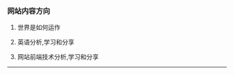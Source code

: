 ### 网站内容方向

1. 世界是如何运作

2. 英语分析,学习和分享

3. 网站前端技术分析,学习和分享

------------------------------------------------